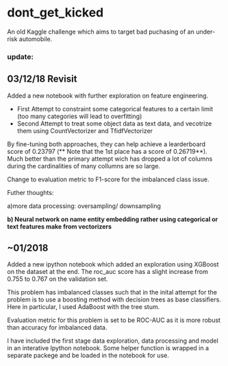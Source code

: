 # dont_get_kicked

An old Kaggle challenge which aims to target bad puchasing of an under-risk automobile. 

### update:

## 03/12/18 Revisit
Added a new notebook with further exploration on feature engineering. 
  - First Attempt to constraint some categorical features to a certain limit (too many categories will lead to overfitting)
  - Second Attempt to treat some object data as text data, and vecotrize them using CountVectorizer and TfidfVectorizer
  
  By fine-tuning both approaches, they can help achieve a learderboard score of 0.23797 (** Note that the 1st place has a score of 0.26719**). Much better than the primary attempt wich has dropped a lot of columns during the cardinalities of many collumns are so large.
  
  Change to evaluation metric to F1-score for the imbalanced class issue. 
  
Futher thoughts: 

a)more data processing: oversampling/ downsampling

__b) Neural network on name entity embedding rather using categorical or text features make from vectorizers__

## ~01/2018

Added a new ipython notebook which added an exploration using XGBoost on the dataset at the end. The roc_auc score has a slight increase from 0.755 to 0.767 on the validation set.


This problem has imbalanced classes such that in the inital attempt for the problem is to use a boosting method with decision trees as base classifiers. Here in particular, I used AdaBoost with the tree stum. 

Evaluation metric for this problem is set to be ROC-AUC as it is more robust than accuracy for imbalanced data. 

I have included the first stage data exploration, data processing and model in an interative Ipython notebook. Some helper function is wrapped in a separate packege and be loaded in the notebook for use. 
